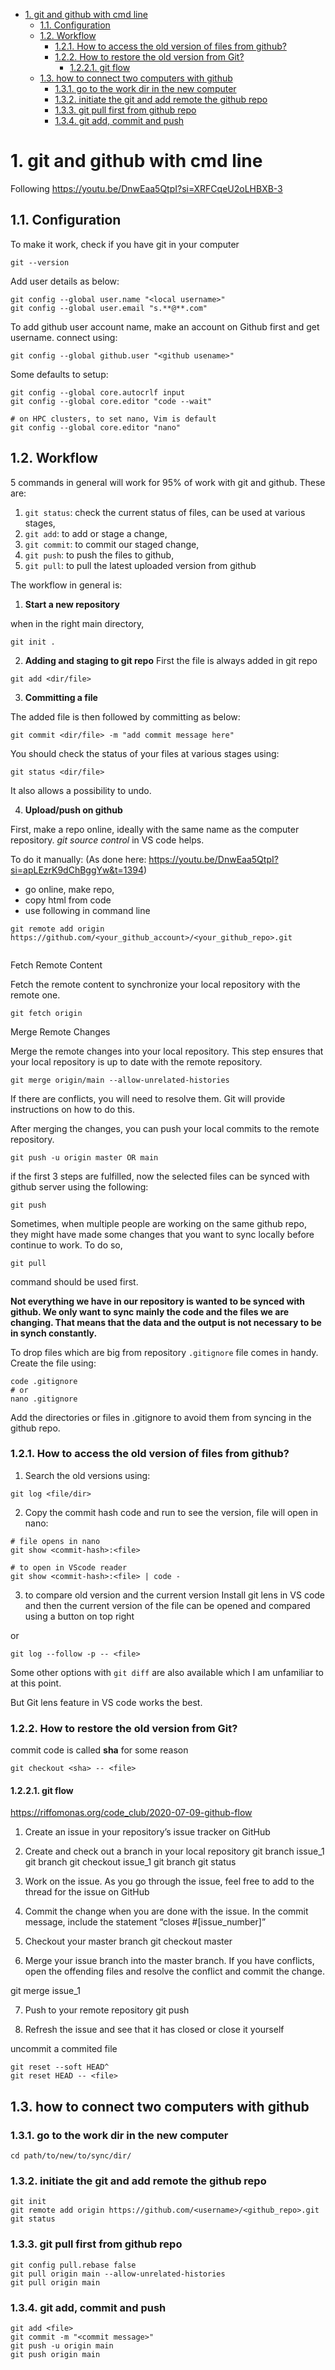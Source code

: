 - [1. git and github with cmd line](#1-git-and-github-with-cmd-line)
  - [1.1. Configuration](#11-configuration)
  - [1.2. Workflow](#12-workflow)
    - [1.2.1. How to access the old version of files from github?](#121-how-to-access-the-old-version-of-files-from-github)
    - [1.2.2. How to restore the old version from Git?](#122-how-to-restore-the-old-version-from-git)
      - [1.2.2.1. git flow](#1221-git-flow)
  - [1.3. how to connect two computers with github](#13-how-to-connect-two-computers-with-github)
    - [1.3.1. go to the work dir in the new computer](#131-go-to-the-work-dir-in-the-new-computer)
    - [1.3.2. initiate the git and add remote the github repo](#132-initiate-the-git-and-add-remote-the-github-repo)
    - [1.3.3. git pull first from github repo](#133-git-pull-first-from-github-repo)
    - [1.3.4. git add, commit and push](#134-git-add-commit-and-push)

# 1. git and github with cmd line
Following https://youtu.be/DnwEaa5QtpI?si=XRFCqeU2oLHBXB-3
## 1.1. Configuration
To make it work, check if you have git in your computer
```
git --version
```

Add user details as below:
```
git config --global user.name "<local username>"
git config --global user.email "s.**@**.com"
```

To add github user account name, make an account on Github first and get username. connect using:

```
git config --global github.user "<github usename>"
```

Some defaults to setup:
```
git config --global core.autocrlf input
git config --global core.editor "code --wait"

# on HPC clusters, to set nano, Vim is default
git config --global core.editor "nano"
```

## 1.2. Workflow
5 commands in general will work for 95% of work with git and github. These are: 
1. `git status`: check the current status of files, can be used at various stages, 
2. `git add`: to add or stage a change, 
3. `git commit`: to commit our staged change, 
4. `git push`: to push the files to github, 
5. `git pull`: to pull the latest uploaded version from github

The workflow in general is: 
1. **Start a new repository** 

when in the right main directory, 
```
git init .
 ```

2. **Adding and staging to git repo**
First the file is always added in git repo

```
git add <dir/file>
```

3. **Committing a file**

The added file is then followed by committing as below:

```
git commit <dir/file> -m "add commit message here"
```

You should check the status of your files at various stages using: 

```
git status <dir/file>
```

It also allows a possibility to undo.

4. **Upload/push on github**

First, make a repo online, ideally with the same name as the computer repository. 
*git source control* in VS code helps. 

To do it manually: (As done here: https://youtu.be/DnwEaa5QtpI?si=apLEzrK9dChBggYw&t=1394)
* go online, make repo, 
* copy html from code
* use following in command line
```
git remote add origin https://github.com/<your_github_account>/<your_github_repo>.git


```

Fetch Remote Content

Fetch the remote content to synchronize your local repository with the remote one.

```
git fetch origin
```
Merge Remote Changes

Merge the remote changes into your local repository. This step ensures that your local repository is up to date with the remote repository.

```
git merge origin/main --allow-unrelated-histories
```

If there are conflicts, you will need to resolve them. Git will provide instructions on how to do this.

After merging the changes, you can push your local commits to the remote repository.
```
git push -u origin master OR main
```

if the first 3 steps are fulfilled, now the selected files can be synced with github server using the following: 

```
git push
```

Sometimes, when multiple people are working on the same github repo, they might have made some changes that you want to sync locally before continue to work. To do so, 
```
git pull 
```
command should be used first.

**Not everything we have in our repository is wanted to be synced with github. We only want to sync mainly the code and the files we are changing. That means that the data and the output is not necessary to be in synch constantly.** 

To drop files which are big from repository `.gitignore` file comes in handy. Create the file using:

```
code .gitignore
# or 
nano .gitignore 
``` 

Add the directories or files in .gitignore to avoid them from syncing in the github repo. 

### 1.2.1. How to access the old version of files from github?
1. Search the old versions using:
```
git log <file/dir>
```

2. Copy the commit hash code and run to see the version, file will open in nano: 


```
# file opens in nano
git show <commit-hash>:<file>

# to open in VScode reader
git show <commit-hash>:<file> | code -
```

3. to compare old version and the current version
Install git lens in VS code and then the current version of the file can be opened and compared using a button on top right

or

```
git log --follow -p -- <file>
```

Some other options with `git diff` are also available which I am unfamiliar to at this point. 

But Git lens feature in VS code works the best. 

### 1.2.2. How to restore the old version from Git?
commit code is called **sha** for some reason

```
git checkout <sha> -- <file>
```

#### 1.2.2.1. git flow
https://riffomonas.org/code_club/2020-07-09-github-flow 

1. Create an issue in your repository’s issue tracker on GitHub
2. Create and check out a branch in your local repository
git branch issue_1
git branch
git checkout issue_1
git branch
git status

3. Work on the issue. As you go through the issue, feel free to add to the thread for the issue on GitHub

4. Commit the change when you are done with the issue. In the commit message, include the statement “closes #[issue_number]”

5. Checkout your master branch
git checkout master

6. Merge your issue branch into the master branch. If you have conflicts, open the offending files and resolve the conflict and commit the change.

git merge issue_1

7. Push to your remote repository
git push

8. Refresh the issue and see that it has closed or close it yourself

uncommit a  commited file
```
git reset --soft HEAD^
git reset HEAD -- <file>

```
## 1.3. how to connect two computers with github
### 1.3.1. go to the work dir in the new computer
```
cd path/to/new/to/sync/dir/
```

### 1.3.2. initiate the git and add remote the github repo
```
git init
git remote add origin https://github.com/<username>/<github_repo>.git
git status
```

### 1.3.3. git pull first from github repo
```
git config pull.rebase false
git pull origin main --allow-unrelated-histories
git pull origin main
```

### 1.3.4. git add, commit and push
```
git add <file>
git commit -m "<commit message>"
git push -u origin main
git push origin main
```
